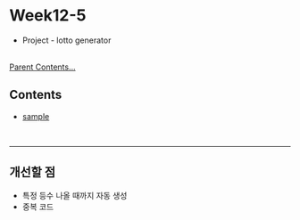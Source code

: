 # Week12-5

-   Project - lotto generator


<link rel="stylesheet" href="../../assets/stylesheets/my_style.css">

<br>[Parent Contents...](../../README.md/#til-today-i-learned)


## Contents
- [sample](#sample)

<br>


-----


## 개선할 점

- 특정 등수 나올 때까지 자동 생성
- 중복 코드